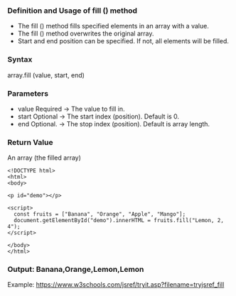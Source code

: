 ### Definition and Usage of fill () method
* The fill () method fills specified elements in an array with a value.
* The fill () method overwrites the original array.
* Start and end position can be specified. If not, all elements will be filled.

### Syntax
array.fill (value, start, end)

### Parameters
* value	Required -> The value to fill in.
* start	Optional -> The start index (position). Default is 0.
* end	Optional. -> The stop index (position). Default is array length.

### Return Value
An array (the filled array)

~~~
<!DOCTYPE html>
<html>
<body>

<p id="demo"></p>

<script>
  const fruits = ["Banana", "Orange", "Apple", "Mango"];
  document.getElementById("demo").innerHTML = fruits.fill("Lemon, 2, 4");
</script>

</body>
</html>
~~~

### Output: Banana,Orange,Lemon,Lemon

Example: https://www.w3schools.com/jsref/tryit.asp?filename=tryjsref_fill

